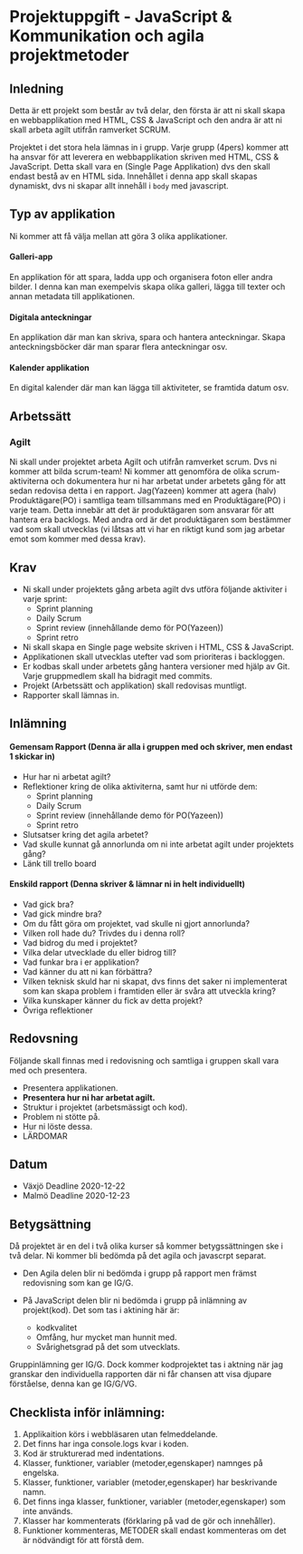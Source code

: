 # Projektuppgift - JavaScript & Kommunikation och agila projektmetoder

## Inledning

Detta är ett projekt som består av två delar, den första är att ni skall skapa en webbapplikation med HTML, CSS & JavaScript och den andra är att ni skall arbeta agilt utifrån ramverket SCRUM.

Projektet i det stora hela lämnas in i grupp. Varje grupp (4pers) kommer att ha ansvar för att leverera en webbapplikation skriven med HTML, CSS & JavaScript. Detta skall vara en (Single Page Applikation) dvs den skall endast bestå av en HTML sida. Innehållet i denna app skall skapas dynamiskt, dvs ni skapar allt innehåll i `body` med javascript.

## Typ av applikation

Ni kommer att få välja mellan att göra 3 olika applikationer.

#### Galleri-app

En applikation för att spara, ladda upp och organisera foton eller andra bilder. I denna kan man exempelvis skapa olika galleri, lägga till texter och annan metadata till applikationen.

#### Digitala anteckningar

En applikation där man kan skriva, spara och hantera anteckningar. Skapa anteckningsböcker där man sparar flera anteckningar osv.

#### Kalender applikation

En digital kalender där man kan lägga till aktiviteter, se framtida datum osv.

## Arbetssätt

### Agilt

Ni skall under projektet arbeta Agilt och utifrån ramverket scrum. Dvs ni kommer att bilda scrum-team! Ni kommer att genomföra de olika scrum-aktiviterna och dokumentera hur ni har arbetat under arbetets gång för att sedan redovisa detta i en rapport. Jag(Yazeen) kommer att agera (halv) Produktägare(PO) i samtliga team tillsammans med en Produktägare(PO) i varje team. Detta innebär att det är produktägaren som ansvarar för att hantera era backlogs. Med andra ord är det produktägaren som bestämmer vad som skall utvecklas (vi låtsas att vi har en riktigt kund som jag arbetar emot som kommer med dessa krav).

## Krav

- Ni skall under projektets gång arbeta agilt dvs utföra följande aktiviter i varje sprint:
  - Sprint planning
  - Daily Scrum
  - Sprint review (innehållande demo för PO(Yazeen))
  - Sprint retro
- Ni skall skapa en Single page website skriven i HTML, CSS & JavaScript.
- Applikationen skall utvecklas utefter vad som prioriteras i backloggen.
- Er kodbas skall under arbetets gång hantera versioner med hjälp av Git. Varje gruppmedlem skall ha bidragit med commits.
- Projekt (Arbetssätt och applikation) skall redovisas muntligt.
- Rapporter skall lämnas in.

## Inlämning

#### Gemensam Rapport (Denna är alla i gruppen med och skriver, men endast 1 skickar in)

- Hur har ni arbetat agilt?
- Reflektioner kring de olika aktiviterna, samt hur ni utförde dem:
  - Sprint planning
  - Daily Scrum
  - Sprint review (innehållande demo för PO(Yazeen))
  - Sprint retro
- Slutsatser kring det agila arbetet?
- Vad skulle kunnat gå annorlunda om ni inte arbetat agilt under projektets gång?
- Länk till trello board

#### Enskild rapport (Denna skriver & lämnar ni in helt individuellt)

- Vad gick bra?
- Vad gick mindre bra?
- Om du fått göra om projektet, vad skulle ni gjort annorlunda?
- Vilken roll hade du? Trivdes du i denna roll?
- Vad bidrog du med i projektet?
- Vilka delar utvecklade du eller bidrog till?
- Vad funkar bra i er applikation?
- Vad känner du att ni kan förbättra?
- Vilken teknisk skuld har ni skapat, dvs finns det saker ni implementerat som kan skapa problem i framtiden eller är svåra att utveckla kring?
- Vilka kunskaper känner du fick av detta projekt?
- Övriga reflektioner

###

## Redovsning

Följande skall finnas med i redovisning och samtliga i gruppen skall vara med och presentera.

- Presentera applikationen.
- **Presentera hur ni har arbetat agilt.**
- Struktur i projektet (arbetsmässigt och kod).
- Problem ni stötte på.
- Hur ni löste dessa.
- LÄRDOMAR

## Datum

- Växjö Deadline 2020-12-22
- Malmö Deadline 2020-12-23

## Betygsättning

Då projektet är en del i två olika kurser så kommer betygssättningen ske i två delar. Ni kommer bli bedömda på det agila och javascrpt separat.

- Den Agila delen blir ni bedömda i grupp på rapport men främst redovisning som kan ge IG/G.

- På JavaScript delen blir ni bedömda i grupp på inlämning av projekt(kod). Det som tas i aktining här är:
  - kodkvalitet
  - Omfång, hur mycket man hunnit med.
  - Svårighetsgrad på det som utvecklats.

Gruppinlämning ger IG/G. Dock kommer kodprojektet tas i aktning när jag granskar den individuella rapporten där ni får chansen att visa djupare förståelse, denna kan ge IG/G/VG.

## Checklista inför inlämning:

1. Applikaition körs i webbläsaren utan felmeddelande.
1. Det finns har inga console.logs kvar i koden.
1. Kod är strukturerad med indentations.
1. Klasser, funktioner, variabler (metoder,egenskaper) namnges på engelska.
1. Klasser, funktioner, variabler (metoder,egenskaper) har beskrivande namn.
1. Det finns inga klasser, funktioner, variabler (metoder,egenskaper) som inte används.
1. Klasser har kommenterats (förklaring på vad de gör och innehåller).
1. Funktioner kommenteras, METODER skall endast kommenteras om det är nödvändigt för att förstå dem.
